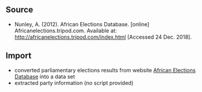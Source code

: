 ﻿## Source

+ Nunley, A. (2012). African Elections Database. [online] Africanelections.tripod.com. Available at: http://africanelections.tripod.com/index.html [Accessed 24 Dec. 2018].

## Import

+ converted parliamentary elections results from website [African Elections Database](http://africanelections.tripod.com/index.html) into a data set
+ extracted party information (no script provided)
